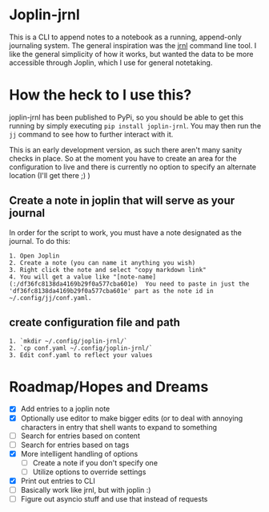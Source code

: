 # Joplin-jrnl
This is a CLI to append notes to a notebook as a running, append-only journaling system.  The general inspiration was the [jrnl](https://jrnl.sh/en/stable/) command line tool.  I like the general simplicity of how it works, but wanted the data to be more accessible through Joplin, which I use for general notetaking.

# How the heck to I use this?
joplin-jrnl has been published to PyPi, so you should be able to get this
running by simply executing `pip install joplin-jrnl`.  You may then run the
`jj` command to see how to further interact with it.

This is an early development version, as such there aren't many sanity checks in
place.  So at the moment you have to create an area for the configuration to
live and there is currently no option to specify an alternate location (I'll get
there ;) )

## Create a note in joplin that will serve as your journal
In order for the script to work, you must have a note designated as the journal.
To do this:

    1. Open Joplin
    2. Create a note (you can name it anything you wish)
    3. Right click the note and select "copy markdown link"
    4. You will get a value like "[note-name](:/df36fc8138da4169b29f0a577cba601e)  You need to paste in just the 'df36fc8138da4169b29f0a577cba601e' part as the note id in ~/.config/jj/conf.yaml.

## create configuration file and path

    1. `mkdir ~/.config/joplin-jrnl/`
    2. `cp conf.yaml ~/.config/joplin-jrnl/`
    3. Edit conf.yaml to reflect your values

# Roadmap/Hopes and Dreams
- [x] Add entries to a joplin note
- [x] Optionally use editor to make bigger edits (or to deal with annoying
    characters in entry that shell wants to expand to something
- [ ] Search for entries based on content
- [ ] Search for entries based on tags
- [x] More intelligent handling of options
    - [ ] Create a note if you don't specify one
    - [ ] Utilize options to override settings
- [x] Print out entries to CLI
- [ ] Basically work like jrnl, but with joplin :)
- [ ] Figure out asyncio stuff and use that instead of requests
